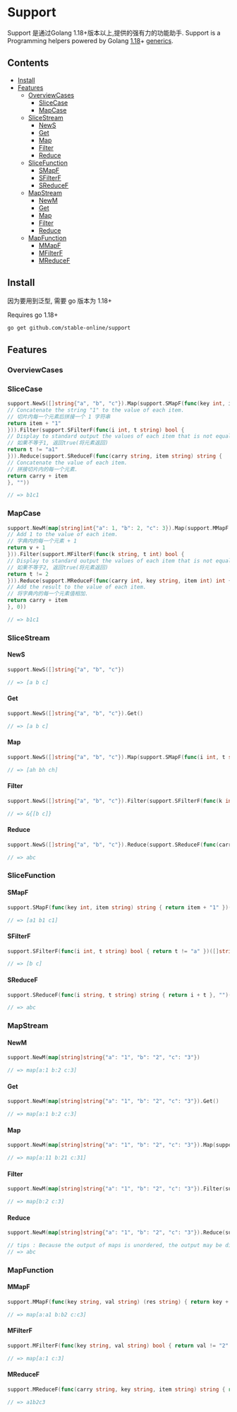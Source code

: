 # Support

Support 是通过Golang 1.18+版本以上,提供的强有力的功能助手. 
Support is a Programming helpers powered by Golang [1.18](https://tip.golang.org/doc/go1.18)+ [generics](https://tip.golang.org/doc/go1.18#generics).

## Contents

- [Install](#install)
- [Features](#features)
  - [OverviewCases](#OverviewCases)
    - [SliceCase](#SliceCase)
    - [MapCase](#MapCase)
  - [SliceStream](#SliceStream)
    - [NewS](#NewS)
    - [Get](#get)
    - [Map](#map)
    - [Filter](#filter)
    - [Reduce](#reduce)
  - [SliceFunction](#SliceFunction)
    - [SMapF](#SMapF)
    - [SFilterF](#SFilterF)
    - [SReduceF](#SReduceF)
  - [MapStream](#MapStream)
    - [NewM](#NewS)
    - [Get](#get)
    - [Map](#map)
    - [Filter](#filter)
    - [Reduce](#reduce)
  - [MapFunction](#MapFunction)
    - [MMapF](#SMapF)
    - [MFilterF](#SFilterF)
    - [MReduceF](#SReduceF)
  

## Install

因为要用到泛型, 需要 go 版本为 1.18+ 

Requires go 1.18+

```sh
go get github.com/stable-online/support
```

## Features

### OverviewCases

### SliceCase

```go
support.NewS([]string{"a", "b", "c"}).Map(support.SMapF(func(key int, item string) string {
// Concatenate the string "1" to the value of each item.
// 切片内每一个元素后拼接一个 1 字符串
return item + "1"
})).Filter(support.SFilterF(func(i int, t string) bool {
// Display to standard output the values of each item that is not equal to "a1".
// 如果不等于1, 返回true(将元素返回)	
return t != "a1"
})).Reduce(support.SReduceF(func(carry string, item string) string {
// Concatenate the value of each item.
// 拼接切片内的每一个元素. 	
return carry + item
}, ""))

// => b1c1
```

### MapCase

```go
support.NewM(map[string]int{"a": 1, "b": 2, "c": 3}).Map(support.MMapF(func(key string, v int) int {
// Add 1 to the value of each item.
// 字典内的每一个元素 + 1	
return v + 1
})).Filter(support.MFilterF(func(k string, t int) bool {
// Display to standard output the values of each item that is not equal to 2.
// 如果不等于2, 返回true(将元素返回)	
return t != 2
})).Reduce(support.MReduceF(func(carry int, key string, item int) int {
// Add the result to the value of each item.
// 将字典内的每一个元素值相加.
return carry + item
}, 0))

// => b1c1
```

### SliceStream

#### NewS

```go
support.NewS([]string{"a", "b", "c"})

// => [a b c]
```

#### Get

```go
support.NewS([]string{"a", "b", "c"}).Get()

// => [a b c]
```

#### Map

```go
support.NewS([]string{"a", "b", "c"}).Map(support.SMapF(func(i int, t string) string { return t + "h" })).Get()

// => [ah bh ch]
```

#### Filter

```go
support.NewS([]string{"a", "b", "c"}).Filter(support.SFilterF(func(k int, v string) bool {return v != "a" })).Get()

// => &{[b c]}
```
#### Reduce

```go
support.NewS([]string{"a", "b", "c"}).Reduce(support.SReduceF(func(carry string, item string) string {return carry + item }, ""))

// => abc
```

### SliceFunction

#### SMapF

```go
support.SMapF(func(key int, item string) string { return item + "1" })([]string{"a", "b", "c"})

// => [a1 b1 c1]
```

#### SFilterF

```go
support.SFilterF(func(i int, t string) bool { return t != "a" })([]string{"a", "b", "c"})

// => [b c]
```

#### SReduceF

```go
support.SReduceF(func(i string, t string) string { return i + t }, "")([]string{"a", "b", "c"})

// => abc
```

### MapStream

#### NewM

```go
support.NewM(map[string]string{"a": "1", "b": "2", "c": "3"})

// => map[a:1 b:2 c:3]
```

#### Get

```go
support.NewM(map[string]string{"a": "1", "b": "2", "c": "3"}).Get()

// => map[a:1 b:2 c:3]
```

#### Map

```go
support.NewM(map[string]string{"a": "1", "b": "2", "c": "3"}).Map(support.MMapF(func(key string, val string) (res string) { return val + "1" })).Get()

// => map[a:11 b:21 c:31]
```

#### Filter

```go
support.NewM(map[string]string{"a": "1", "b": "2", "c": "3"}).Filter(support.MFilterF(func(k string, t string) bool { return t != "1" })).Get()

// => map[b:2 c:3]
```
#### Reduce

```go
support.NewM(map[string]string{"a": "1", "b": "2", "c": "3"}).Reduce(support.MReduceF(func(carry string, key string, item string) string { return carry + key + item }, ""))

// tips : Because the output of maps is unordered, the output may be different each time.
// => abc 
```

### MapFunction

#### MMapF

```go
support.MMapF(func(key string, val string) (res string) { return key + val })(map[string]string{"a": "1", "b": "2", "c": "3"})

// => map[a:a1 b:b2 c:c3]
```

#### MFilterF

```go
support.MFilterF(func(key string, val string) bool { return val != "2" })(map[string]string{"a": "1", "b": "2", "c": "3"})

// => map[a:1 c:3]
```

#### MReduceF

```go
support.MReduceF(func(carry string, key string, item string) string { return carry + key + item }, "")(map[string]string{"a": "1", "b": "2", "c": "3"})

// => a1b2c3
```